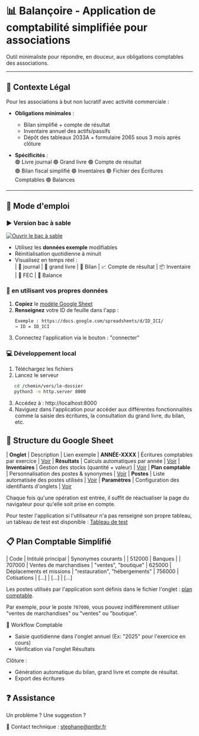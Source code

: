 # 📊 Balançoire - Application de comptabilité simplifiée pour associations

Outil minimaliste pour répondre, en douceur, aux obligations comptables des associations.

---

## 📌 Contexte Légal

Pour les associations à but non lucratif avec activité commerciale :

- **Obligations minimales** :

  - Bilan simplifié + compte de résultat
  - Inventaire annuel des actifs/passifs
  - Dépôt des tableaux 2033A + formulaire 2065 sous 3 mois après clôture

- **Spécificités** :  
  🟢 Livre journal
  🟢 Grand livre
  🟢 Compte de résultat  
  🟢 Bilan fiscal simplifié
  🟢 Inventaires
  🟢 Fichier des Écritures Comptables
  🟢 Balances

---

## 🚀 Mode d'emploi

### ▶️ Version bac à sable

[![Ouvrir le bac à sable](https://img.shields.io/badge/🛠️-Tester_l'application-2ea44f)](https://balancoire.pntbr.fr)

- Utilisez les **données exemple** modifiables
- Réinitialisation quotidienne à minuit
- Visualisez en temps réel :  
  | 📑 journal | 📑 grand livre | 📑 Bilan | 📈 Compte de résultat | 📦 Inventaire | 📑 FEC | 📑 Balance

### 🔗 en utilisant vos propres données

1. **Copiez** le [modèle Google Sheet](https://docs.google.com/spreadsheets/d/1bmzkejvxIFkOqsKe0zUWeWvHnTSBJMK1yKe81quIJQs)
2. **Renseignez** votre ID de feuille dans l'app :
   ```txt
   Exemple : https://docs.google.com/spreadsheets/d/ID_ICI/
   → ID = ID_ICI
   ```
3. Connectez l'application via le bouton : "connecter"

### 💻 Développement local

1. Téléchargez les fichiers
2. Lancez le serveur

```bash
   cd /chemin/vers/le-dossier
   python3 -m http.server 8000
```

3. Accédez à : http://localhost:8000
4. Naviguez dans l'application pour accéder aux différentes fonctionnalités comme la saisie des écritures, la consultation du grand livre, du bilan, etc.

## 🧮 Structure du Google Sheet

| **Onglet** | Description | Lien exemple
| **ANNÉE-XXXX** | Écritures comptables par exercice | [Voir](https://docs.google.com/spreadsheets/d/1bmzkejvxIFkOqsKe0zUWeWvHnTSBJMK1yKe81quIJQs/edit?gid=1036658743#gid=1036658743)
| **Résultats** | Calculs automatiques par année | [Voir](https://docs.google.com/spreadsheets/d/1bmzkejvxIFkOqsKe0zUWeWvHnTSBJMK1yKe81quIJQs/edit?gid=981539826#gid=981539826)
| **Inventaires** | Gestion des stocks (quantité + valeur) | [Voir](https://docs.google.com/spreadsheets/d/1bmzkejvxIFkOqsKe0zUWeWvHnTSBJMK1yKe81quIJQs/edit?gid=1841174573#gid=1841174573)
| **Plan comptable** | Personnalisation des postes & synonymes | [Voir](https://docs.google.com/spreadsheets/d/1bmzkejvxIFkOqsKe0zUWeWvHnTSBJMK1yKe81quIJQs/edit?gid=377402254#gid=377402254)
| **Postes** | Liste automatisée des postes utilisés | [Voir](https://docs.google.com/spreadsheets/d/1bmzkejvxIFkOqsKe0zUWeWvHnTSBJMK1yKe81quIJQs/edit?gid=183366098#gid=183366098)
| **Paramètres** | Configuration des identifiants d'onglets | [Voir](https://docs.google.com/spreadsheets/d/1bmzkejvxIFkOqsKe0zUWeWvHnTSBJMK1yKe81quIJQs/edit?gid=0#gid=0)

Chaque fois qu'une opération est entrée, il suffit de réactualiser la page du navigateur pour qu'elle soit prise en compte.

Pour tester l'application si l'utilisateur n'a pas renseigné son propre tableau, un tableau de test est disponible :
[Tableau de test](https://docs.google.com/spreadsheets/d/1EjBuZN2Brq9x1UoLKqCcipUxZRoG5gSFHu0eoXpy0oY/edit?gid=929320585#gid=929320585)

## 📋 Plan Comptable Simplifié

| Code | Intitulé principal | Synonymes courants |
| 512000 | Banques |
| 707000 | Ventes de marchandises | "ventes", "boutique"
| 625000 | Déplacements et missions | "restauration", "hébergements"
| 756000 | Cotisations
| [...] | [...] | [...]

Les postes utilisés par l'application sont définis dans le fichier l'onglet : [plan comptable](https://docs.google.com/spreadsheets/d/1bmzkejvxIFkOqsKe0zUWeWvHnTSBJMK1yKe81quIJQs/edit?gid=377402254#gid=377402254).

Par exemple, pour le poste `707000`, vous pouvez indifféremment utiliser "ventes de marchandises" ou "ventes" ou "boutique".

🔄 Workflow Comptable

- Saisie quotidienne dans l'onglet annuel (Ex: "2025" pour l'exercice en cours)
- Vérification via l'onglet Résultats

Clôture :

- Génération automatique du bilan, grand livre et compte de résultat.
- Export des écritures

## ❓ Assistance

Un problème ? Une suggestion ?

📧 Contact technique : stephane@pntbr.fr
